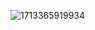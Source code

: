 ![1713365919934](https://github.com/Masterx0202/raspberry-pi-Thermometer/assets/146135415/5492d4ac-0f94-4861-ac91-df6fd6eeba2e)
